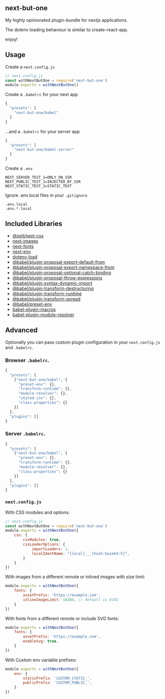 next-but-one
------------

My highly opinionated plugin-bundle for nextjs applications.

The dotenv loading behaviour is similar to create-react-app.


enjoy!


## Usage

Create a `next.config.js`

```js
// next.config.js
const withNextButOne = require('next-but-one')
module.exports = withNextButOne()
```

Create a `.babelrc` for your next app

```js
{
  "presets": [
    "next-but-one/babel"
  ]
}
```

...and a `.babelrc` for your server app

```js
{
  "presets": [
    "next-but-one/babel-server"
  ]
}
```

Create a `.env`

```
NEXT_SERVER_TEST_1=ONLY_ON_SSR
NEXT_PUBLIC_TEST_1=INJECTED_BY_SSR
NEXT_STATIC_TEST_1=STATIC_TEXT
```

Ignore .env.local files in your `.gitignore`

```
.env.local
.env.*.local
```


## Included Libraries

- [@zeit/next-css](https://www.npmjs.com/package/@zeit/next-css)
- [next-images](https://www.npmjs.com/package/next-images)
- [next-fonts](https://www.npmjs.com/package/next-fonts)
- [next-env](https://www.npmjs.com/package/next-env)
- [dotenv-load](https://www.npmjs.com/package/dotenv-load)
- [@babel/plugin-proposal-export-default-from](https://www.npmjs.com/package/@babel/plugin-proposal-export-default-from)
- [@babel/plugin-proposal-export-namespace-from](https://www.npmjs.com/package/@babel/plugin-proposal-export-namespace-from)
- [@babel/plugin-proposal-optional-catch-binding](https://www.npmjs.com/package/@babel/plugin-proposal-optional-catch-binding)
- [@babel/plugin-proposal-throw-expressions](https://www.npmjs.com/package/@babel/plugin-proposal-throw-expressions)
- [@babel/plugin-syntax-dynamic-import](https://www.npmjs.com/package/@babel/plugin-syntax-dynamic-import)
- [@babel/plugin-transform-destructuring](https://www.npmjs.com/package/@babel/plugin-transform-destructuring)
- [@babel/plugin-transform-runtime](https://www.npmjs.com/package/@babel/plugin-transform-runtime)
- [@babel/plugin-transform-spread](https://www.npmjs.com/package/@babel/plugin-transform-spread)
- [@babel/preset-env](https://www.npmjs.com/package/@babel/preset-env)
- [babel-plugin-macros](https://www.npmjs.com/package/babel-plugin-macros)
- [babel-plugin-module-resolver](https://www.npmjs.com/package/babel-plugin-module-resolver)


## Advanced

Optionally you can pass custom plugin configuration in your `next.config.js` and `.babelrc`.

### Browser `.babelrc`.

```js
{
  "presets": [
    ["next-but-one/babel", {
      "preset-env": {},
      "transform-runtime": {},
      "module-resolver": {},
      "styled-jsx": {},
      "class-properties": {}
    }]
  ],
  "plugins": []
}
```

### Server `.babelrc`.

```js
{
  "presets": [
    ["next-but-one/babel", {
      "preset-env": {},
      "transform-runtime": {},
      "module-resolver": {},
      "class-properties": {}
    }]
  ],
  "plugins": []
}
```


### `next.config.js`


With CSS modules and options:

```js
// next.config.js
const withNextButOne = require('next-but-one')
module.exports = withNextButOne({
    css: {
        cssModules: true,
        cssLoaderOptions: {
            importLoaders: 1,
            localIdentName: "[local]___[hash:base64:5]",
        }
    }
})
```


With images from a different remote or inlined images with size limit:

```js
module.exports = withNextButOne({
    fonts: {
        assetPrefix: 'https://example.com',
        inlineImageLimit: 16384, // default is 8192
    }
})
```


With fonts from a different remote or include SVG fonts:

```js
module.exports = withNextButOne({
    fonts: {
        assetPrefix: 'https://example.com',
        enableSvg: true,
    }
})
```


With Custom env variable prefixes:

```js
module.exports = withNextButOne({
    env: {
        staticPrefix: 'CUSTOM_STATIC_',
        publicPrefix: 'CUSTOM_PUBLIC_',
    }
})
```

